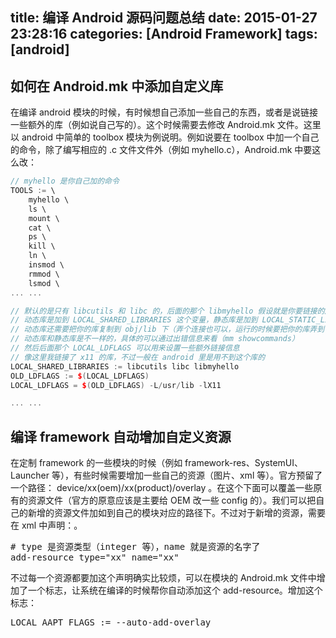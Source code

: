 title: 编译 Android 源码问题总结
date: 2015-01-27 23:28:16
categories: [Android Framework]
tags: [android]
---

## 如何在 Android.mk 中添加自定义库
在编译 android 模块的时候，有时候想自己添加一些自己的东西，或者是说链接一些额外的库（例如说自己写的）。这个时候需要去修改 Android.mk 文件。这里以 android 中简单的 toolbox 模块为例说明。例如说要在 toolbox 中加一个自己的命令，除了编写相应的 .c 文件文件外（例如 myhello.c），Android.mk 中要这么改：

```cpp
// myhello 是你自己加的命令
TOOLS := \
    myhello \
    ls \
    mount \
    cat \
    ps \
    kill \
    ln \
    insmod \
    rmmod \
    lsmod \
... ...

// 默认的是只有 libcutils 和 libc 的，后面的那个 libmyhello 假设就是你要链接的库（你自己写的那个）
// 动态库是加到 LOCAL_SHARED_LIBRARIES 这个变量，静态库是加到 LOCAL_STATIC_LIBRARIES 这个变量
// 动态库还需要把你的库复制到 obj/lib 下（弄个连接也可以，运行的时候要把你的库弄到 system/lib 下 ）
// 动态库和静态库是不一样的，具体的可以通过出错信息来看（mm showcommands）
// 然后后面那个 LOCAL_LDFLAGS 可以用来设置一些额外链接信息
// 像这里我链接了 x11 的库，不过一般在 android 里是用不到这个库的
LOCAL_SHARED_LIBRARIES := libcutils libc libmyhello
OLD_LDFLAGS := $(LOCAL_LDFLAGS)
LOCAL_LDFLAGS = $(OLD_LDFLAGS) -L/usr/lib -lX11

... ...
```

## 编译 framework 自动增加自定义资源
在定制 framework 的一些模块的时候（例如 framework-res、SystemUI、Launcher 等），有些时候需要增加一些自己的资源（图片、xml 等）。官方预留了一个路径： device/xx(oem)/xx(product)/overlay 。在这个下面可以覆盖一些原有的资源文件（官方的原意应该是主要给 OEM 改一些 config 的）。我们可以把自己的新增的资源文件加如到自己的模块对应的路径下。不过对于新增的资源，需要在 xml 中声明：。

<pre config="brush:bash;toolbar:false;">
# type 是资源类型（integer 等），name 就是资源的名字了
add-resource type="xx" name="xx"
</pre>

不过每一个资源都要加这个声明确实比较烦，可以在模块的 Android.mk 文件中增加了一个标志，让系统在编译的时候帮你自动添加这个 add-resource。增加这个标志：

<pre config="brush:bash;toolbar:false;">
LOCAL_AAPT_FLAGS := --auto-add-overlay
</pre>

